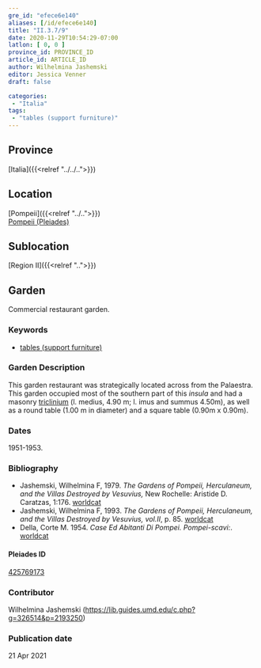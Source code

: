 ```yaml
---
gre_id: "efece6e140"
aliases: [/id/efece6e140]
title: "II.3.7/9"
date: 2020-11-29T10:54:29-07:00
latlon: [ 0, 0 ]
province_id: PROVINCE_ID
article_id: ARTICLE_ID
author: Wilhelmina Jashemski
editor: Jessica Venner
draft: false

categories:
 - "Italia"
tags:
 - "tables (support furniture)"
---
```


## Province
[Italia]({{<relref "../../..">}})

## Location

[Pompeii]({{<relref "../..">}}) \
[Pompeii (Pleiades)](https://pleiades.stoa.org/places/433032)
<!--### Location Description-->

<!-- LEAVE THIS BLANK FOR NOW -->

## Sublocation
[Region II]({{<relref "..">}})

<!-- pleiades link prompts for login
## House
[II.iii.7/9 (Pleiades)](https://pleiades.stoa.org/places/243620947)
-->

## Garden
Commercial restaurant garden.

### Keywords
- [tables (support furniture)](http://vocab.getty.edu/page/aat/300039548)


### Garden Description
This garden restaurant was strategically located across from the Palaestra. This garden occupied most of the southern part of this *insula* and had a masonry [triclinium](http://vocab.getty.edu/page/aat/300004359) (l. medius, 4.90 m; l. imus and summus 4.50m), as well as a round table (1.00 m in diameter) and a square table (0.90m x 0.90m).




### Dates
1951-1953.

### Bibliography
- Jashemski, Wilhelmina F, 1979. *The Gardens of Pompeii, Herculaneum, and the Villas Destroyed by Vesuvius,* New Rochelle: Aristide D. Caratzas, 1:176.  [worldcat](http://www.worldcat.org/oclc/884024123)
- Jashemski, Wilhelmina F, 1993. *The Gardens of Pompeii, Herculaneum, and the Villas Destroyed by Vesuvius, vol.II*, p. 85. [worldcat](http://www.worldcat.org/oclc/769881162)
- Della, Corte M. 1954. *Case Ed Abitanti Di Pompei. Pompei-scavi:*. [worldcat](http://www.worldcat.org/oclc/878618392)


<!--#### Periodo ID-->

<!-- [PERIODO_ID](https://pleiades.stoa.org/places/PLEIADES_ID) -->

#### Pleiades ID

[425769173](https://pleiades.stoa.org/places/425769173)



### Contributor
Wilhelmina Jashemski (https://lib.guides.umd.edu/c.php?g=326514&p=2193250)


### Publication date

21 Apr 2021

<!--### Related articles-->

<!-- Links to other related articles. Leave blank for now -->
